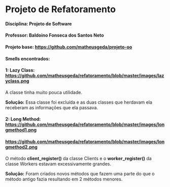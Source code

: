 # Projeto de Refatoramento

#### Disciplina: Projeto de Software

#### Professor: Baldoino Fonseca dos Santos Neto

#### Projeto base: https://github.com/matheusgeda/projeto-oo

#### Smells encontrados:

#### 1: Lazy Class: https://github.com/matheusgeda/refatoramento/blob/master/images/lazyclass.png
A classe tinha muito pouca utilidade.

**Solução:** Essa classe foi excluída e as duas classes que herdavam ela receberam as informações que ela passava.

#### 2: Long Method: https://github.com/matheusgeda/refatoramento/blob/master/images/longmethod1.png
#### https://github.com/matheusgeda/refatoramento/blob/master/images/longmethod2.png
O método **client_register()** da classe Clients e o **worker_register()** da classe Workers estavam excessivamente grandes.

**Solução:** Foram criados novos métodos que fazem uma parte do que o método antigo fazia resultando em 2 métodos menores.
